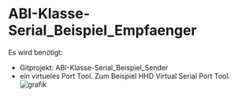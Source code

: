 # ABI-Klasse-Serial_Beispiel_Empfaenger

Es wird benötigt:<br> 
- Gitprojekt: ABI-Klasse-Serial_Beispiel_Sender<br>
- ein virtueles Port Tool. Zum Beispiel HHD Virtual Serial Port Tool.<br>
![grafik](https://user-images.githubusercontent.com/78038701/221399201-10c8095e-9b97-4f6f-94dc-dc90f0707711.png)
